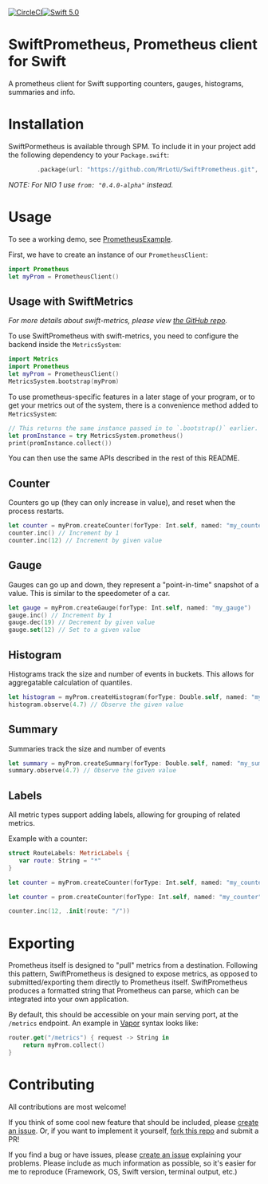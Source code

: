 [![CircleCI](https://circleci.com/gh/MrLotU/SwiftPrometheus.svg?style=svg)](https://circleci.com/gh/MrLotU/SwiftPrometheus)[![Swift 5.0](https://img.shields.io/badge/swift-5.0-orange.svg?style=flat)](http://swift.org)

# SwiftPrometheus, Prometheus client for Swift

A prometheus client for Swift supporting counters, gauges, histograms, summaries and info.

# Installation

SwiftPormetheus is available through SPM. To include it in your project add the following dependency to your `Package.swift`:
```swift
        .package(url: "https://github.com/MrLotU/SwiftPrometheus.git", from: "1.0.0-alpha")
```

_NOTE: For NIO 1 use `from: "0.4.0-alpha"` instead._

# Usage

To see a working demo, see [PrometheusExample](./Sources/PrometheusExample/main.swift).

First, we have to create an instance of our `PrometheusClient`:

```swift
import Prometheus
let myProm = PrometheusClient()
```

## Usage with SwiftMetrics
_For more details about swift-metrics, please view [the GitHub repo](https://github.com/apple/swift-metrics)._

To use SwiftPrometheus with swift-metrics, you need to configure the backend inside the `MetricsSystem`:

```swift
import Metrics
import Prometheus
let myProm = PrometheusClient()
MetricsSystem.bootstrap(myProm)
```

To use prometheus-specific features in a later stage of your program, or to get your metrics out of the system, there is a convenience method added to `MetricsSystem`:

```swift
// This returns the same instance passed in to `.bootstrap()` earlier.
let promInstance = try MetricsSystem.prometheus()
print(promInstance.collect())
```

You can then use the same APIs described in the rest of this README.

## Counter

Counters go up (they can only increase in value), and reset when the process restarts.

```swift
let counter = myProm.createCounter(forType: Int.self, named: "my_counter")
counter.inc() // Increment by 1
counter.inc(12) // Increment by given value
```

## Gauge

Gauges can go up and down, they represent a "point-in-time" snapshot of a value. This is similar to the speedometer of a car.

```swift
let gauge = myProm.createGauge(forType: Int.self, named: "my_gauge")
gauge.inc() // Increment by 1
gauge.dec(19) // Decrement by given value
gauge.set(12) // Set to a given value
```

## Histogram

Histograms track the size and number of events in buckets. This allows for aggregatable calculation of quantiles.

```swift
let histogram = myProm.createHistogram(forType: Double.self, named: "my_histogram")
histogram.observe(4.7) // Observe the given value
```

## Summary

Summaries track the size and number of events

```swift
let summary = myProm.createSummary(forType: Double.self, named: "my_summary")
summary.observe(4.7) // Observe the given value
```

## Labels
All metric types support adding labels, allowing for grouping of related metrics.

Example with a counter:

```swift
struct RouteLabels: MetricLabels {
   var route: String = "*"
}

let counter = myProm.createCounter(forType: Int.self, named: "my_counter", helpText: "Just a counter", withLabelType: RouteLabels.self)

let counter = prom.createCounter(forType: Int.self, named: "my_counter", helpText: "Just a counter", withLabelType: RouteLabels.self)

counter.inc(12, .init(route: "/"))
```

# Exporting

Prometheus itself is designed to "pull" metrics from a destination. Following this pattern, SwiftPrometheus is designed to expose metrics, as opposed to submitted/exporting them directly to Prometheus itself. SwiftPrometheus produces a formatted string that Prometheus can parse, which can be integrated into your own application.

By default, this should be accessible on your main serving port, at the `/metrics` endpoint. An example in [Vapor](https://vapor.codes) syntax looks like:

```swift
router.get("/metrics") { request -> String in
    return myProm.collect()
}
```

# Contributing

All contributions are most welcome!

If you think of some cool new feature that should be included, please [create an issue](https://github.com/MrLotU/SwiftPrometheus/issues/new/choose). Or, if you want to implement it yourself, [fork this repo](https://github.com/MrLotU/SwiftPrometheus/fork) and submit a PR!

If you find a bug or have issues, please [create an issue](https://github.com/MrLotU/SwiftPrometheus/issues/new/choose) explaining your problems. Please include as much information as possible, so it's easier for me to reproduce (Framework, OS, Swift version, terminal output, etc.)

